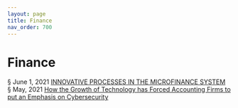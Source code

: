 ```yaml
---
layout: page
title: Finance 
nav_order: 700 
---
```


# Finance 
§ June 1, 2021 [INNOVATIVE PROCESSES IN THE MICROFINANCE SYSTEM](https://archive-i.bsafes.com/docs/I/INNOVATIVE-PROCESSES-IN-THE-MICROFINANCE-SYSTEM/)  
§ May, 2021 [How the Growth of Technology has Forced Accounting Firms to put an Emphasis on Cybersecurity](https://archive-h.bsafes.com/docs/H/how-the-growth-of-technology-has-forced-accounting-firms-to-put-an-emphasis-on-cybersecurity/)    

